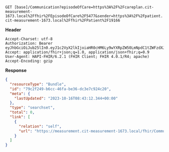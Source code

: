 `GET [base]/Communication?episodeOfCare=https%3A%2F%2Fcareplan.cit-measurement-1673.local%2Ffhir%2FEpisodeOfCare%2F5477&sender=https%3A%2F%2Fpatient.cit-measurement-1673.local%2Ffhir%2FPatient%2F19166`

__Header__
```
Accept-Charset: utf-8
Authorization: Bearer eyJhbGciOiJub25lIn0.eyJ1c2VyX2lkIjoiaHR0cHM6Ly9wYXRpZW50LmNpdC1tZWFzdXJlbWVudC0xNjczLmxvY2FsL2ZoaXIvUGF0aWVudC8xOTE2NiIsInJlYWxtX2FjY2VzcyI6eyJyb2xlcyI6WyJDb21tdW5pY2F0aW9uLnNlYXJjaCJdfSwiY29udGV4dCI6eyJlcGlzb2RlX29mX2NhcmVfaWQiOiJodHRwczovL2NhcmVwbGFuLmNpdC1tZWFzdXJlbWVudC0xNjczLmxvY2FsL2ZoaXIvRXBpc29kZU9mQ2FyZS81NDc3IiwidGVhbV9vbl9lb2MiOmZhbHNlfSwidXNlcl90eXBlIjoiUFJBQ1RJVElPTkVSIn0.
Accept: application/fhir+json;q=1.0, application/json+fhir;q=0.9
User-Agent: HAPI-FHIR/6.2.1 (FHIR Client; FHIR 4.0.1/R4; apache)
Accept-Encoding: gzip
```



__Response__
```json
{
  "resourceType": "Bundle",
  "id": "79c2f249-b6cc-46fa-be36-dc3e7c924c20",
  "meta": {
    "lastUpdated": "2023-10-16T08:43:12.344+00:00"
  },
  "type": "searchset",
  "total": 0,
  "link": [
    {
      "relation": "self",
      "url": "https://measurement.cit-measurement-1673.local/fhir/Communication?_format=json&_pretty=true&episodeOfCare=https%3A%2F%2Fcareplan.cit-measurement-1673.local%2Ffhir%2FEpisodeOfCare%2F5477&sender=https%3A%2F%2Fpatient.cit-measurement-1673.local%2Ffhir%2FPatient%2F19166"
    }
  ]
}
```